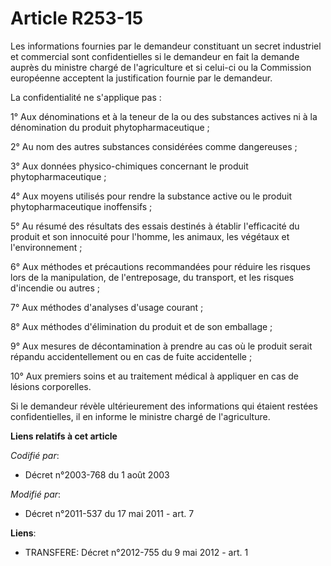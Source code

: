 # Article R253-15

Les informations fournies par le demandeur constituant un secret industriel et commercial sont confidentielles si le
demandeur en fait la demande auprès du ministre chargé de l'agriculture et si celui-ci ou la Commission européenne acceptent
la justification fournie par le demandeur.

La confidentialité ne s'applique pas :

1° Aux dénominations et à la teneur de la ou des substances actives ni à la dénomination du produit phytopharmaceutique ;

2° Au nom des autres substances considérées comme dangereuses ;

3° Aux données physico-chimiques concernant le produit phytopharmaceutique ;

4° Aux moyens utilisés pour rendre la substance active ou le produit phytopharmaceutique inoffensifs ;

5° Au résumé des résultats des essais destinés à établir l'efficacité du produit et son innocuité pour l'homme, les animaux,
les végétaux et l'environnement ;

6° Aux méthodes et précautions recommandées pour réduire les risques lors de la manipulation, de l'entreposage, du transport,
et les risques d'incendie ou autres ;

7° Aux méthodes d'analyses d'usage courant ;

8° Aux méthodes d'élimination du produit et de son emballage ;

9° Aux mesures de décontamination à prendre au cas où le produit serait répandu accidentellement ou en cas de fuite
accidentelle ;

10° Aux premiers soins et au traitement médical à appliquer en cas de lésions corporelles.

Si le demandeur révèle ultérieurement des informations qui étaient restées confidentielles, il en informe le ministre chargé
de l'agriculture.

**Liens relatifs à cet article**

_Codifié par_:

  - Décret n°2003-768 du 1 août 2003

_Modifié par_:

  - Décret n°2011-537 du 17 mai 2011 - art. 7

**Liens**:

  - TRANSFERE: Décret n°2012-755 du 9 mai 2012 - art. 1

